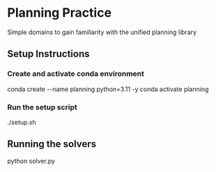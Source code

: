 # Planning Practice
Simple domains to gain familiarity with the unified planning library

## Setup Instructions
### Create and activate conda environment
conda create --name planning python=3.11 -y
conda activate planning

### Run the setup script
./setup.sh

## Running the solvers
python solver.py